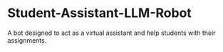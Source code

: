 # Student-Assistant-LLM-Robot
A bot designed to act as a virtual assistant and help students with their assignments.
